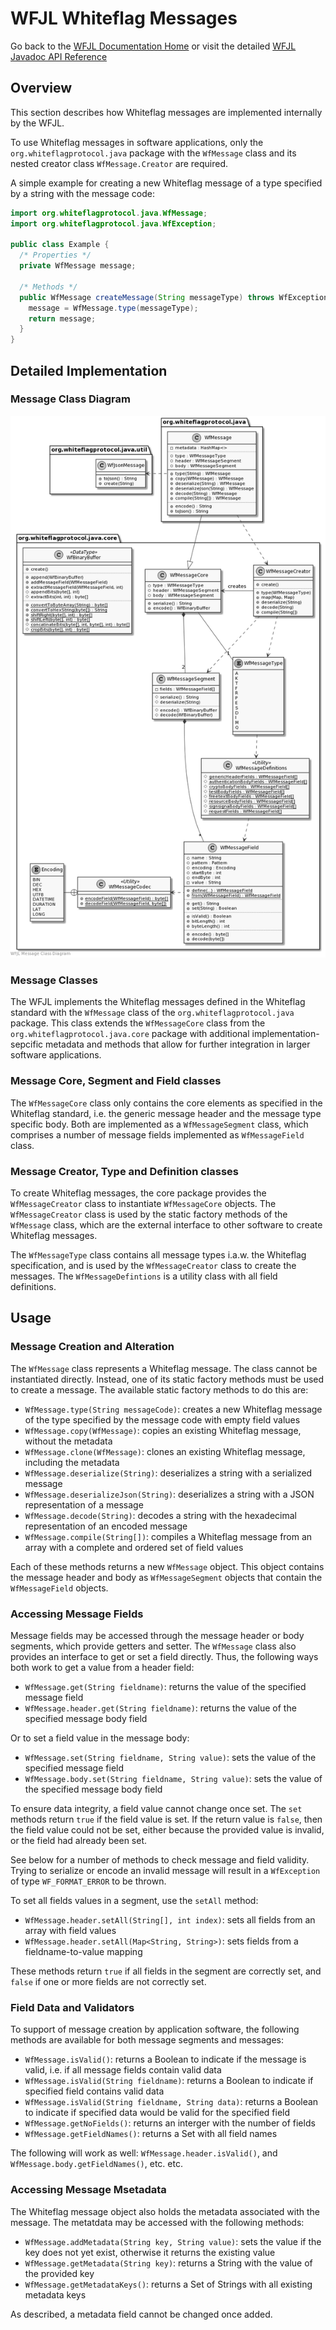 # WFJL Whiteflag Messages

Go back to the [WFJL Documentation Home](../index.md) or visit
the detailed [WFJL Javadoc API Reference](../javadoc)

## Overview

This section describes how Whiteflag messages are implemented internally
by the WFJL.

To use Whiteflag messages in software applications, only the
`org.whiteflagprotocol.java` package with the `WfMessage` class and its nested
creator class `WfMessage.Creator` are required.

A simple example for creating a new Whiteflag message of a type specified by a string with the message code:

```java
import org.whiteflagprotocol.java.WfMessage;
import org.whiteflagprotocol.java.WfException;

public class Example {
  /* Properties */
  private WfMessage message;

  /* Methods */
  public WfMessage createMessage(String messageType) throws WfException {
    message = WfMessage.type(messageType);
    return message;
  }
}
```

## Detailed Implementation

### Message Class Diagram

![WFJL Message Class Diagram](../uml/messages.png)

### Message Classes

The WFJL implements the Whiteflag messages defined in the Whiteflag standard
with the `WfMessage` class of the `org.whiteflagprotocol.java` package. This class
extends the `WfMessageCore` class from the `org.whiteflagprotocol.java.core`
package with additional implementation-sepcific metadata and methods that allow
for further integration in larger software applications.

### Message Core, Segment and Field classes

The `WfMessageCore` class only contains the core elements as specified in the
Whiteflag standard, i.e. the generic message header and the message type
specific body. Both are implemented as a `WfMessageSegment` class, which
comprises a number of message fields implemented as `WfMessageField` class.

### Message Creator, Type and Definition classes

To create Whiteflag messages, the core package provides the `WfMessageCreator`
class to instantiate `WfMessageCore` objects. The `WfMessageCreator` class is
used by the static factory methods of the `WfMessage` class, which are the
external interface to other software to create Whiteflag messages.

The `WfMessageType` class contains all message types i.a.w. the Whiteflag
specification, and is used by the `WfMessageCreator` class to create the
messages. The `WfMessageDefintions` is a utility class with all field
definitions.

## Usage

### Message Creation and Alteration

The `WfMessage` class represents a Whiteflag message. The class cannot be
instantiated directly. Instead, one of its static factory methods must be used
to create a message. The available static factory methods to do this are:

* `WfMessage.type(String messageCode)`: creates a new Whiteflag message of the type specified by the message code with empty field values
* `WfMessage.copy(WfMessage)`: copies an existing Whiteflag message, without the metadata
* `WfMessage.clone(WfMessage)`: clones an existing Whiteflag message, including the metadata
* `WfMessage.deserialize(String)`: deserializes a string with a serialized message
* `WfMessage.deserializeJson(String)`: deserializes a string with a JSON representation of a message
* `WfMessage.decode(String)`: decodes a string with the hexadecimal representation of an encoded message
* `WfMessage.compile(String[])`: compiles a Whiteflag message from an array with a complete and ordered set of field values

Each of these methods returns a new `WfMessage` object. This object contains
the message header and body as `WfMessageSegment` objects that contain the
`WfMessageField` objects.

### Accessing Message Fields

Message fields may be accessed through the message header or body segments,
which provide getters and setter. The `WfMessage` class also provides an
interface to get or set a field directly. Thus, the following ways both work
to get a value from a header field:

* `WfMessage.get(String fieldname)`: returns the value of the specified message field
* `WfMessage.header.get(String fieldname)`: returns the value of the specified message body field

Or to set a field value in the message body:

* `WfMessage.set(String fieldname, String value)`: sets the value of the specified message field
* `WfMessage.body.set(String fieldname, String value)`: sets the value of the specified message body field

To ensure data integrity, a field value cannot change once set. The `set`
methods return `true` if the field value is set. If the return value is
`false`, then the field value could not be set, either because the provided
value is invalid, or the field had already been set.

See below for a number of methods to check message and field validity. Trying
to serialize or encode an invalid message will result in a `WfException`
of type `WF_FORMAT_ERROR` to be thrown.

To set all fields values in a segment, use the `setAll` method:

* `WfMessage.header.setAll(String[], int index)`: sets all fields from an array with field values
* `WfMessage.header.setAll(Map<String, String>)`: sets fields from a fieldname-to-value mapping

These methods return `true` if all fields in the segment are correctly set,
and `false` if one or more fields are not correctly set.

### Field Data and Validators

To support of message creation by application software, the following methods
are available for both message segments and messages:

* `WfMessage.isValid()`: returns a Boolean to indicate if the message is valid, i.e. if all message fields contain valid data
* `WfMessage.isValid(String fieldname)`: returns a Boolean to indicate if specified field contains valid data
* `WfMessage.isValid(String fieldname, String data)`: returns a Boolean to indicate if specified data would be valid for the specified field
* `WfMessage.getNoFields()`: returns an interger with the number of fields
* `WfMessage.getFieldNames()`: returns a Set with all field names

The following will work as well: `WfMessage.header.isValid()`, and
`WfMessage.body.getFieldNames()`, etc. etc.

### Accessing Message Msetadata

The Whiteflag message object also holds the metadata associated with the
message. The metatdata may be accessed with the following methods:

* `WfMessage.addMetadata(String key, String value)`: sets the value if the key does not yet exist, otherwise it returns the existing value
* `WfMessage.getMetadata(String key)`: returns a String with the value of the provided key
* `WfMessage.getMetadataKeys()`: returns a Set of Strings with all existing metadata keys

As described, a metadata field cannot be changed once added.

